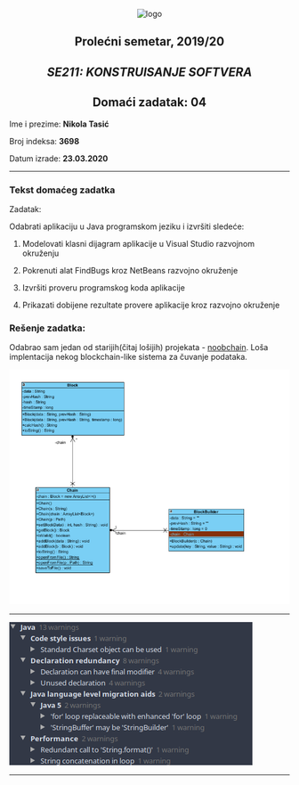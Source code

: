  <div align="center">
 
 ![logo](https://www.metropolitan.ac.rs/files/2018/11/logo-01.png) 

 </div>

 <div align="center">
 
## Prolećni semetar, 2019/20

## *SE211: KONSTRUISANJE SOFTVERA*


## Domaći zadatak: 04

</div>

Ime i prezime: **Nikola Tasić**

Broj indeksa: **3698**

Datum izrade: **23.03.2020**

---

### Tekst domaćeg zadatka

Zadatak:

Odabrati aplikaciju u Java programskom jeziku i izvršiti sledeće:

1. Modelovati klasni dijagram aplikacije u Visual Studio razvojnom okruženju

2. Pokrenuti alat FindBugs kroz NetBeans razvojno okruženje

3. Izvršiti proveru programskog koda aplikacije

4. Prikazati dobijene rezultate provere aplikacije kroz razvojno okruženje

### Rešenje zadatka:

Odabrao sam jedan od starijih(čitaj lošijih) projekata - [noobchain](https://github.com/7aske/noobchain). Loša implentacija nekog blockchain-like sistema za čuvanje podataka.

![img1](https://github.com/7aske/uni/blob/second-year/se211/se211-dz04-nikola_tasic_3698/se211-dz04-nikola_tasic_3698-class_diagram.png)

---

![img2](https://github.com/7aske/uni/blob/second-year/se211/se211-dz04-nikola_tasic_3698/se211-dz04-nikola_tasic_3698-code_inspection.png)

---

